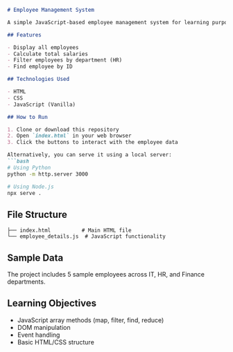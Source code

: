 ```markdown
# Employee Management System

A simple JavaScript-based employee management system for learning purposes. This project demonstrates basic DOM manipulation, array methods, and JavaScript functions.

## Features

- Display all employees
- Calculate total salaries
- Filter employees by department (HR)
- Find employee by ID

## Technologies Used

- HTML
- CSS
- JavaScript (Vanilla)

## How to Run

1. Clone or download this repository
2. Open `index.html` in your web browser
3. Click the buttons to interact with the employee data

Alternatively, you can serve it using a local server:
```bash
# Using Python
python -m http.server 3000

# Using Node.js
npx serve .
```

## File Structure

```
├── index.html          # Main HTML file
└── employee_details.js  # JavaScript functionality
```

## Sample Data

The project includes 5 sample employees across IT, HR, and Finance departments.

## Learning Objectives

- JavaScript array methods (map, filter, find, reduce)
- DOM manipulation
- Event handling
- Basic HTML/CSS structure
```
